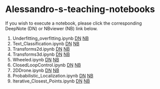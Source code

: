 # Alessandro-s-teaching-notebooks
If you wish to execute a notebook, please click the corresponding DeepNote (DN) or NBviewer (NB) link below.<br>
1. Underfitting_overfitting.ipynb [DN](https://beta.deepnote.org/launch?template=data-science&url=https%3A%2F%2Fgithub.com%2Fpapero2%2FAlessandro-s-teaching-notebooks%2Fblob%2Fmaster%2Funderfitting_overfitting.ipynb)
[NB](https://nbviewer.jupyter.org/github/papero2/Alessandro-s-teaching-notebooks/blob/master/underfitting_overfitting.ipynb)
2. Text_Classification.ipynb [DN](https://beta.deepnote.org/launch?template=data-science&url=https%3A%2F%2Fgithub.com%2Falessandro-giusti%2Fteaching-notebooks%2Fblob%2Fcefb5f9a7a23b73be0e47567d2b3646fa418ea26%2Fdata%2520science%2FText%2520classification.ipynb)
[NB](https://github.com/jupyter-widgets/ipywidgets/blob/master/docs/source/examples/Widget%20List.ipynb)
3. Transforms2d.ipynb [DN](https://beta.deepnote.org/launch?template=data-science&url=https%3A%2F%2Fgithub.com%2Falessandro-giusti%2Fteaching-notebooks%2Fblob%2Fcefb5f9a7a23b73be0e47567d2b3646fa418ea26%2Frobotics%2F01%2520transforms2d.ipynb)
[NB](https://nbviewer.jupyter.org/github/papero2/Alessandro-s-teaching-notebooks/blob/master/underfitting_overfitting.ipynb)
4. Transforms3d.ipynb [DN](https://beta.deepnote.org/launch?template=data-science&url=https%3A%2F%2Fgithub.com%2Falessandro-giusti%2Fteaching-notebooks%2Fblob%2Fmaster%2Frobotics%2F02%2520transforms3d.ipynb)
[NB](https://nbviewer.jupyter.org/github/papero2/Alessandro-s-teaching-notebooks/blob/master/underfitting_overfitting.ipynb)
5. Wheeled.ipynb [DN](https://beta.deepnote.org/launch?template=data-science&url=https%3A%2F%2Fgithub.com%2Falessandro-giusti%2Fteaching-notebooks%2Fblob%2Fmaster%2Frobotics%2F03%2520wheeled.ipynb)
[NB](https://nbviewer.jupyter.org/github/papero2/Alessandro-s-teaching-notebooks/blob/master/underfitting_overfitting.ipynb)
6. ClosedLoopControl.ipynb [DN](https://beta.deepnote.org/launch?template=data-science&url=https%3A%2F%2Fgithub.com%2Falessandro-giusti%2Fteaching-notebooks%2Fblob%2Fmaster%2Frobotics%2F04%2520closedloopcontrol.ipynb)
[NB](https://nbviewer.jupyter.org/github/papero2/Alessandro-s-teaching-notebooks/blob/master/underfitting_overfitting.ipynb)
7. 2DDrone.ipynb [DN](https://beta.deepnote.org/launch?template=data-science&url=https%3A%2F%2Fgithub.com%2Falessandro-giusti%2Fteaching-notebooks%2Fblob%2Fmaster%2Frobotics%2F05%25202D%2520drone.ipynb)
[NB](https://nbviewer.jupyter.org/github/papero2/Alessandro-s-teaching-notebooks/blob/master/underfitting_overfitting.ipynb)
8. Probabilistic_Localization.ipynb [DN](https://beta.deepnote.org/launch?template=data-science&url=https%3A%2F%2Fgithub.com%2Falessandro-giusti%2Fteaching-notebooks%2Fblob%2Fmaster%2Frobotics%2F06%2520probabilistic%2520localization.ipynb)
[NB](https://nbviewer.jupyter.org/github/papero2/Alessandro-s-teaching-notebooks/blob/master/underfitting_overfitting.ipynb)
9. Iterative_Closest_Points.ipynb [DN](https://beta.deepnote.org/launch?template=data-science&url=https%3A%2F%2Fgithub.com%2Falessandro-giusti%2Fteaching-notebooks%2Fblob%2Fmaster%2Frobotics%2F07%2520Iterative%2520Closest%2520Points.ipynb)
[NB](https://nbviewer.jupyter.org/github/papero2/Alessandro-s-teaching-notebooks/blob/master/underfitting_overfitting.ipynb)


